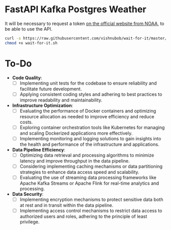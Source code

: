 # FastAPI Kafka Postgres Weather


It will be necessary to request a token [on the official website from NOAA](
https://www.ncdc.noaa.gov/cdo-web/token), to be able to use the API. 


```bash
curl -s https://raw.githubusercontent.com/vishnubob/wait-for-it/master/wait-for-it.sh > wait-for-it.sh
chmod +x wait-for-it.sh
```

# To-Do
- **Code Quality**:
  - [ ] Implementing unit tests for the codebase to ensure reliability and facilitate future development.
  - [ ] Applying consistent coding styles and adhering to best practices to improve readability and maintainability.

- **Infrastructure Optimization**:
  - [ ] Evaluating the performance of Docker containers and optimizing resource allocation as needed to improve efficiency and reduce costs.
  - [ ] Exploring container orchestration tools like Kubernetes for managing and scaling Dockerized applications more effectively.
  - [ ] Implementing monitoring and logging solutions to gain insights into the health and performance of the infrastructure and applications.

- **Data Pipeline Efficiency**:
  - [ ] Optimizing data retrieval and processing algorithms to minimize latency and improve throughput in the data pipeline.
  - [ ] Considering implementing caching mechanisms or data partitioning strategies to enhance data access speed and scalability.
  - [ ] Evaluating the use of streaming data processing frameworks like Apache Kafka Streams or Apache Flink for real-time analytics and processing.

- **Data Security**:
  - [ ] Implementing encryption mechanisms to protect sensitive data both at rest and in transit within the data pipeline.
  - [ ] Implementing access control mechanisms to restrict data access to authorized users and roles, adhering to the principle of least privilege.
